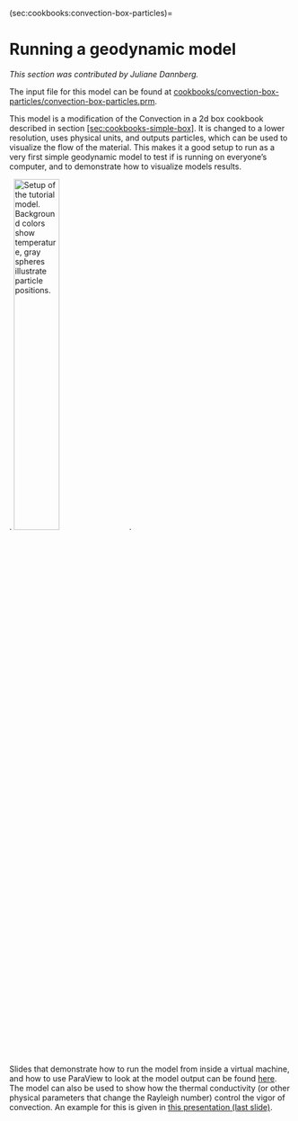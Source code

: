(sec:cookbooks:convection-box-particles)=
# Running a geodynamic model

*This section was contributed by Juliane Dannberg.*

The input file for this model can be found at
[cookbooks/convection-box-particles/convection-box-particles.prm][].

This model is a modification of the Convection in a 2d box cookbook described
in section [\[sec:cookbooks-simple-box\]][1]. It is changed to a lower
resolution, uses physical units, and outputs particles, which can be used to
visualize the flow of the material. This makes it a good setup to run as a
very first simple geodynamic model to test if is running on everyone&rsquo;s
computer, and to demonstrate how to visualize models results.

.
<img src="cookbooks/convection-box-particles/doc/convection-box.png" title="fig:" id="fig:convection-box-iterations" style="width:40.0%" alt="Setup of the tutorial model. Background colors show temperature, gray spheres illustrate particle positions." />
.

Slides that demonstrate how to run the model from inside a virtual machine,
and how to use ParaView to look at the model output can be found [here][]. The
model can also be used to show how the thermal conductivity (or other physical
parameters that change the Rayleigh number) control the vigor of convection.
An example for this is given in [this presentation (last slide)][].

  [cookbooks/convection-box-particles/convection-box-particles.prm]: cookbooks/convection-box-particles/convection-box-particles.prm
  [1]: #sec:cookbooks-simple-box
  [here]: https://www.dropbox.com/s/dmlcf4tx62ts6d1/02_geophysics_tutorial_01_08.pdf?dl=0
  [this presentation (last slide)]: https://www.dropbox.com/s/nqkxe54poe1op7d/03_geophysics_lecture_01_10.pdf?dl=0
